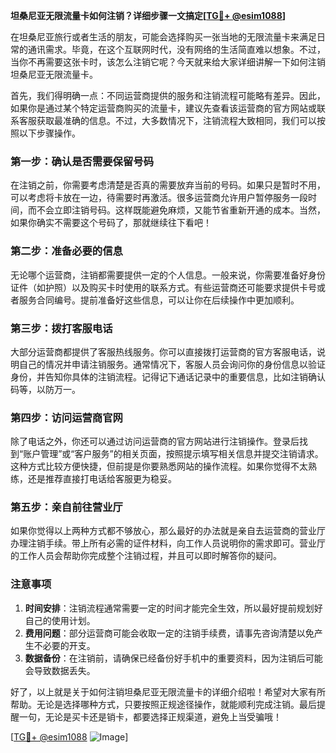 **坦桑尼亚无限流量卡如何注销？详细步骤一文搞定[[TG💪+ @esim1088](https://t.me/s/esim1088)]**

在坦桑尼亚旅行或者生活的朋友，可能会选择购买一张当地的无限流量卡来满足日常的通讯需求。毕竟，在这个互联网时代，没有网络的生活简直难以想象。不过，当你不再需要这张卡时，该怎么注销它呢？今天就来给大家详细讲解一下如何注销坦桑尼亚无限流量卡。

首先，我们得明确一点：不同运营商提供的服务和注销流程可能略有差异。因此，如果你是通过某个特定运营商购买的流量卡，建议先查看该运营商的官方网站或联系客服获取最准确的信息。不过，大多数情况下，注销流程大致相同，我们可以按照以下步骤操作。

### 第一步：确认是否需要保留号码

在注销之前，你需要考虑清楚是否真的需要放弃当前的号码。如果只是暂时不用，可以考虑将卡放在一边，待需要时再激活。很多运营商允许用户暂停服务一段时间，而不会立即注销号码。这样既能避免麻烦，又能节省重新开通的成本。当然，如果你确实不需要这个号码了，那就继续往下看吧！

### 第二步：准备必要的信息

无论哪个运营商，注销都需要提供一定的个人信息。一般来说，你需要准备好身份证件（如护照）以及购买卡时使用的联系方式。有些运营商还可能要求提供卡号或者服务合同编号。提前准备好这些信息，可以让你在后续操作中更加顺利。

### 第三步：拨打客服电话

大部分运营商都提供了客服热线服务。你可以直接拨打运营商的官方客服电话，说明自己的情况并申请注销服务。通常情况下，客服人员会询问你的身份信息以验证身份，并告知你具体的注销流程。记得记下通话记录中的重要信息，比如注销确认码等，以防万一。

### 第四步：访问运营商官网

除了电话之外，你还可以通过访问运营商的官方网站进行注销操作。登录后找到“账户管理”或“客户服务”的相关页面，按照提示填写相关信息并提交注销请求。这种方式比较方便快捷，但前提是你要熟悉网站的操作流程。如果你觉得不太熟练，还是推荐直接打电话给客服更为稳妥。

### 第五步：亲自前往营业厅

如果你觉得以上两种方式都不够放心，那么最好的办法就是亲自去运营商的营业厅办理注销手续。带上所有必需的证件材料，向工作人员说明你的需求即可。营业厅的工作人员会帮助你完成整个注销过程，并且可以即时解答你的疑问。

### 注意事项

1. **时间安排**：注销流程通常需要一定的时间才能完全生效，所以最好提前规划好自己的使用计划。
2. **费用问题**：部分运营商可能会收取一定的注销手续费，请事先咨询清楚以免产生不必要的开支。
3. **数据备份**：在注销前，请确保已经备份好手机中的重要资料，因为注销后可能会导致数据丢失。

好了，以上就是关于如何注销坦桑尼亚无限流量卡的详细介绍啦！希望对大家有所帮助。无论是选择哪种方式，只要按照正规途径操作，就能顺利完成注销。最后提醒一句，无论是买卡还是销卡，都要选择正规渠道，避免上当受骗哦！

[[TG💪+ @esim1088](https://t.me/s/esim1088) ![Image](https://i.postimg.cc/4NQfJmqS/Snipaste-2025-05-13-00-14-12.png)]